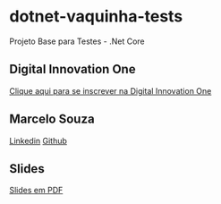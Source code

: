 # dotnet-vaquinha-tests
Projeto Base para Testes - .Net Core  

## Digital Innovation One

[Clique aqui para se inscrever na Digital Innovation One](https://digitalinnovation.one/sign-up?ref=EGNGVRGB0K)  

## Marcelo Souza
[Linkedin](https://www.linkedin.com/in/marcelo-souza-72924640/)
[Github](https://github.com/MarceloSouza1983)

## Slides
[Slides em PDF](TesteNetCore.pdf)
